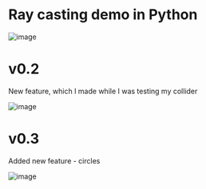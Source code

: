 # Ray casting demo in Python
![image](https://user-images.githubusercontent.com/77832376/140412355-62edd0b4-0140-49fb-844b-d7c44d0162d6.png)

# v0.2
New feature, which I made while I was testing my collider

![image](https://user-images.githubusercontent.com/77832376/140433224-7a20b844-6364-4b61-a857-16d784404e00.png)

# v0.3
Added new feature - circles

![image](https://user-images.githubusercontent.com/77832376/140508921-f8e184a6-c8f2-4555-b8d7-e7e526a6bf61.png)
